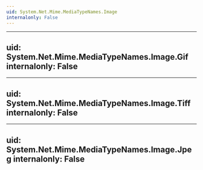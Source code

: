 ```yaml
---
uid: System.Net.Mime.MediaTypeNames.Image
internalonly: False
---
```


---
uid: System.Net.Mime.MediaTypeNames.Image.Gif
internalonly: False
---

---
uid: System.Net.Mime.MediaTypeNames.Image.Tiff
internalonly: False
---

---
uid: System.Net.Mime.MediaTypeNames.Image.Jpeg
internalonly: False
---
